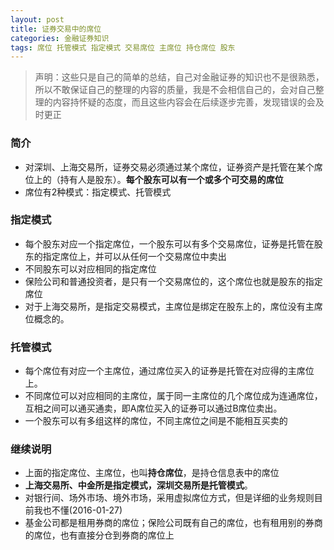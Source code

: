 ```yaml
---
layout: post
title: 证券交易中的席位
categories: 金融证券知识
tags: 席位 托管模式 指定模式 交易席位 主席位 持仓席位 股东
---
```


>声明：这些只是自己的简单的总结，自己对金融证券的知识也不是很熟悉，所以不敢保证自己的整理的内容的质量，我是不会相信自己的，会对自己整理的内容持怀疑的态度，而且这些内容会在后续逐步完善，发现错误的会及时更正

### 简介

* 对深圳、上海交易所，证券交易必须通过某个席位，证券资产是托管在某个席位上的（持有人是股东）。**每个股东可以有一个或多个可交易的席位**
* 席位有2种模式：指定模式、托管模式

### 指定模式

* 每个股东对应一个指定席位，一个股东可以有多个交易席位，证券是托管在股东的指定席位上，并可以从任何一个交易席位中卖出
* 不同股东可以对应相同的指定席位
* 保险公司和普通投资者，是只有一个交易席位的，这个席位也就是股东的指定席位
* 对于上海交易所，是指定交易模式，主席位是绑定在股东上的，席位没有主席位概念的。

### 托管模式

* 每个席位有对应一个主席位，通过席位买入的证券是托管在对应得的主席位上。
* 不同席位可以对应相同的主席位，属于同一主席位的几个席位成为连通席位，互相之间可以通买通卖，即A席位买入的证券可以通过B席位卖出。
* 一个股东可以有多组这样的席位，不同主席位之间是不能相互买卖的

### 继续说明

* 上面的指定席位、主席位，也叫**持仓席位**，是持仓信息表中的席位
* **上海交易所、中金所是指定模式，深圳交易所是托管模式**。
* 对银行间、场外市场、境外市场，采用虚拟席位方式，但是详细的业务规则目前我也不懂(2016-01-27)
* 基金公司都是租用券商的席位；保险公司既有自己的席位，也有租用别的券商的席位，也有直接分仓到券商的席位上
